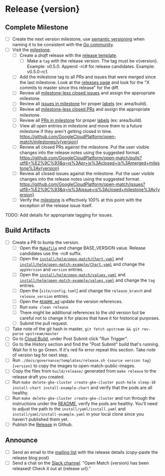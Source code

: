 # Release {version}

<!--
This is the release issue template. Make a copy of the markdown in this page
and copy it into a release issue. Fill in relevent values, found inside {}
{version} should be replaced with the version ie: 0.5.0.

There are 3 types of releases:
 * Release Candidates - 1.0.0-rc1
 * Full Releases - 1.2.0
 * Hot Fixes - 1.0.1

# Release Candidate and Full Release Process

1. Create a Release Issue from the [release issue template](./release_issue.md).
1. Label the issue `kind/release`, and attach it to the milestone that it matches.
1. Complete all items in the release issue checklist.
1. Close the release issue.

# Hot Fix Process

1. Hotfixes will occur as needed, to be determined by those will commit access on the repository.
1. Create a Release Issue from the [release issue template](./release_issue.md).
1. Label the issue `kind/release`, and attach it to the next upcoming milestone.
1. Complete all items in the release issue checklist.
1. Close the release issue.

!-->
Complete Milestone
------------------
- [ ] Create the next version milestone, use [semantic versioning](https://semver.org/) when naming it to be consistent with the [Go community](https://blog.golang.org/versioning-proposal).
- [ ] Visit the [milestone](https://github.com/GoogleCloudPlatform/open-match/milestone).
  - [ ] Create a *draft* release with the [release template][release-template].
    - [ ] Make a `tag` with the release version. The tag must be v{version}. Example: v0.5.0. Append -rc# for release candidates. Example: v0.5.0-rc1.
  - [ ] Add the milestone tag to all PRs and issues that were merged since the last milestone. Look at the [releases page](https://github.com/GoogleCloudPlatform/open-match/releases) and look for the "X commits to master since this release" for the diff.
  - [ ] Review all [milestone-less closed issues](https://github.com/GoogleCloudPlatform/open-match/issues?q=is%3Aissue+is%3Aclosed+no%3Amilestone) and assign the appropriate milestone.
  - [ ] Review all [issues in milestone](https://github.com/GoogleCloudPlatform/open-match/milestones) for proper [labels](https://github.com/GoogleCloudPlatform/open-match/labels) (ex: area/build).
  - [ ] Review all [milestone-less closed PRs](https://github.com/GoogleCloudPlatform/open-match/pulls?q=is%3Apr+is%3Aclosed+no%3Amilestone) and assign the appropriate milestone.
  - [ ] Review all [PRs in milestone](https://github.com/GoogleCloudPlatform/open-match/milestones) for proper [labels](https://github.com/GoogleCloudPlatform/open-match/labels) (ex: area/build).
  - [ ] View all open entries in milestone and move them to a future milestone if they aren't getting closed in time. https://github.com/GoogleCloudPlatform/open-match/milestones/v{version}
  - [ ] Review all closed PRs against the milestone. Put the user visible changes into the release notes using the suggested format. https://github.com/GoogleCloudPlatform/open-match/pulls?utf8=%E2%9C%93&q=is%3Apr+is%3Aclosed+is%3Amerged+milestone%3Av{version}
  - [ ] Review all closed issues against the milestone. Put the user visible changes into the release notes using the suggested format. https://github.com/GoogleCloudPlatform/open-match/issues?utf8=%E2%9C%93&q=is%3Aissue+is%3Aclosed+milestone%3Av{version}
  - [ ] Verify the [milestone](https://github.com/GoogleCloudPlatform/open-match/milestones) is effectively 100% at this point with the exception of the release issue itself.

TODO: Add details for appropriate tagging for issues.

Build Artifacts
---------------
- [ ] Create a PR to bump the version.
  - [ ] Open the [`Makefile`](makefile-version) and change BASE_VERSION value. Release candidates use the -rc# suffix.
  - [ ] Open the [`install/helm/open-match/Chart.yaml`](om-chart-yaml-version) and [`install/helm/open-match-example/Chart.yaml`](om-example-chart-yaml-version) and change the `appVersion` and `version` entries.
  - [ ] Open the [`install/helm/open-match/values.yaml`](om-values-yaml-version) and [`install/helm/open-match-example/values.yaml`](om-example-values-yaml-version) and change the `tag` entries.
  - [ ] Open the [`site/config.toml`]  and change the `release_branch` and `release_version` entries.
  - [ ] Open the [`README.md`](readme-deploy) update the version references.
  - [ ] Run `make clean release`
  - [ ] There might be additional references to the old version but be careful not to change it for places that have it for historical purposes.
  - [ ] Submit the pull request.
- [ ] Take note of the git hash in master, `git fetch upstream && git rev-parse upstream/master`
- [ ] Go to [Cloud Build](https://pantheon.corp.google.com/cloud-build/triggers?project=open-match-build), under Post Submit click "Run Trigger".
- [ ] Go to the History section and find the "Post Submit" build that's running. Wait for it to go Green. If it's red fix error repeat this section. Take note of version tag for next step.
- [ ] Run `./docs/governance/templates/release.sh {source version tag} {version}` to copy the images to open-match-public-images.
- [ ] Copy the files from `build/release/` generated from `make release` to the release draft you created.
- [ ] Run `make delete-gke-cluster create-gke-cluster push-helm sleep-10 install-chart install-example-chart` and verify that the pods are all healthy.
- [ ] Run `make delete-gke-cluster create-gke-cluster` and run through the instructions under the [README](readme-deploy), verify the pods are healthy. You'll need to adjust the path to the `install/yaml/install.yaml` and `install/yaml/install-example.yaml` in your local clone since you haven't published them yet.
- [ ] Publish the [Release](om-release) in Github.

Announce
--------
- [ ] Send an email to the [mailing list](mailing-list-post) with the release details (copy-paste the release blog post)
- [ ] Send a chat on the [Slack channel](om-slack). "Open Match {version} has been released! Check it out at {release url}."

[om-slack]: https://open-match.slack.com/
[mailing-list-post]: https://groups.google.com/forum/#!newtopic/open-match-discuss
[release-template]: https://github.com/GoogleCloudPlatform/open-match/blob/master/docs/governance/templates/release.md
[makefile-version]: https://github.com/GoogleCloudPlatform/open-match/blob/master/Makefile#L53
[om-example-chart-yaml-version]: https://github.com/GoogleCloudPlatform/open-match/blob/master/install/helm/open-match/Chart.yaml#L16
[om-example-values-yaml-version]: https://github.com/GoogleCloudPlatform/open-match/blob/master/install/helm/open-match/values.yaml#L16
[om-example-chart-yaml-version]: https://github.com/GoogleCloudPlatform/open-match/blob/master/install/helm/open-match-example/Chart.yaml#L16
[om-example-values-yaml-version]: https://github.com/GoogleCloudPlatform/open-match/blob/master/install/helm/open-match-example/values.yaml#L16
[om-release]: https://github.com/GoogleCloudPlatform/open-match/releases/new
[readme-deploy]: https://github.com/GoogleCloudPlatform/open-match/blob/master/README.md#deploy-to-kubernetes
